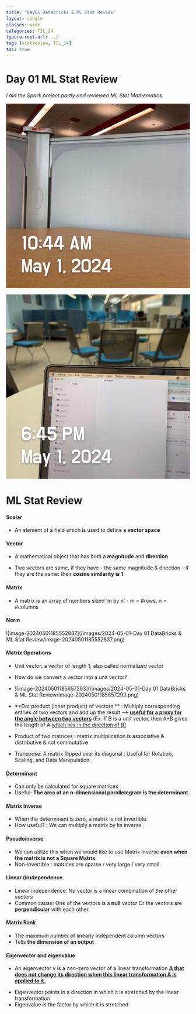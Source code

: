 ```yaml
---
title: "Day01 Databricks & ML Stat Review"
layout: single
classes: wide
categories: TIL_24
typora-root-url: ../
tag: [statreview, TIL_24]
toc: true
---
```


# Day 01 ML Stat Review

*I did the Spark project partly and reviewed ML Stat Mathematics.*

![image](/images/2024-05-01-TIL24_Day1/image.jpeg)

![image2](/images/2024-05-01-TIL24_Day1/image2.jpeg)



# ML Stat Review

#### Scalar

- An element of a field which is used to define a **vector space**



#### Vector

- A mathematical object that has both a **magnitude** and **direction**

- Two vectors are same, if they have
   \- the same magnitude & direction
   \- if they are the same: their **cosine similarity** **is 1** 

  

#### Matrix

- A matrix is an array of numbers sized ‘m by n’
   \- m = #rows, n = #columns



#### Norm

![image-20240501185552837](/images/2024-05-01-Day 01 DataBricks & ML Stat Review/image-20240501185552837.png)



#### **Matrix Operations**

- Unit vector: a vector of length 1, also called normalized vector
- How do we convert a vector into a unit vector? 
- ![image-20240501185657293](/images/2024-05-01-Day 01 DataBricks & ML Stat Review/image-20240501185657293.png)

- **Dot product (inner product) of vectors **
   : Multiply corresponding entries of two vectors and add up the result —> **<u>useful for a proxy for the angle between two vectors</u>** (Ex. If B is a unit vector, then A*B gives the length of A <u>which lies in the direction of B)</u>



- Product of two matrices
   : matrix multiplication is associative & distributive & not commutative

- Transpose: A matrix flipped over its diagonal
  : Useful for Rotation, Scaling, and Data Manipulation. 



#### **Determinant**

- Can only be calculated for square matrices
- Useful: **The area of an n-dimensional parallelogram is the determinant**



#### **Matrix Inverse**

- When the determinant is zero, a matrix is not invertible.
- How useful?
  : We can multiply a matrix by its inverse. 



#### Pseudoinverse

* We can utilize this when we would like to use Matrix Inverse **even when the matrix is not a Square Matrix.** 
* Non-invertible : matrices are sparse / very large / very small



#### **Linear (in)dependence**

- Linear independence: No vector is a linear combination of the other vectors
- Common cause: One of the vectors is a **null** vector
   Or the vectors are **perpendicular** with each other.



#### Matrix Rank

* The maximum number of linearly independent column vectors
* Tells **the dimension of an output**



#### Eigenvector and eigenvalue

- An eigenvector v is a non-zero vector of a linear transformation **<u>A that does not change its direction when this linear transformation A is applied to it.</u>**

* Eigenvector points in a direction in which it is stretched by the linear transformation
* Eigenvalue is the factor by which it is stretched